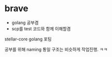 # brave

* golang 공부겸
* scp를 test 코드와 함께 이해할겸

stellar-core golang 포팅

공부를 위해 naming 통일 구조는 비슷하게 작업진행. ㅋㅋ
